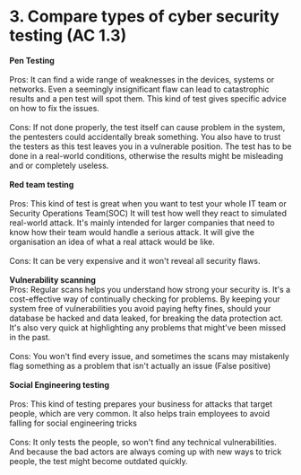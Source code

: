 # 3. Compare types of cyber security testing (AC 1.3)

**Pen Testing**\
\
Pros: It can find a wide range of weaknesses in the devices, systems or networks. Even a seemingly insignificant flaw can lead to catastrophic results and a pen test will spot them. This kind of test gives specific advice on how to fix the issues.\
\
Cons: If not done properly, the test itself can cause problem in the system, the pentesters could accidentally break something. You also have to trust the testers as this test leaves you in a vulnerable position. The test has to be done in a real-world conditions, otherwise the results might be misleading and or completely useless.\
\
**Red team testing**\
\
Pros: This kind of test is great when you want to test your whole IT team or Security Operations Team(SOC) It will test how well they react to simulated real-world attack. It's mainly intended for larger companies that need to know how their team would handle a serious attack. It will give the organisation an idea of what a real attack would be like.\
\
Cons: It can be very expensive and it won't reveal all security flaws.\
\
**Vulnerability scanning**\
Pros: Regular scans helps you understand how strong your security is. It's a cost-effective way of continually checking for problems. By keeping your system free of vulnerabilities you avoid paying hefty fines, should your database be hacked and data leaked, for breaking the data protection act. It's also very quick at highlighting any problems that might've been missed in the past.\
\
Cons: You won't find every issue, and sometimes the scans may mistakenly flag something as a problem that isn't actually an issue (False positive)\
\
**Social Engineering testing**\
\
Pros: This kind of testing prepares your business for attacks that target people, which are very common. It also helps train employees to avoid falling for social engineering tricks\
\
Cons: It only tests the people, so won't find any technical vulnerabilities. And because the bad actors are always coming up with new ways to trick people, the test might become outdated quickly.
